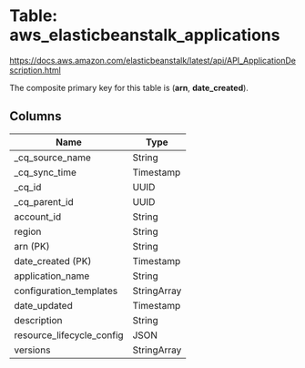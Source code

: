 # Table: aws_elasticbeanstalk_applications

https://docs.aws.amazon.com/elasticbeanstalk/latest/api/API_ApplicationDescription.html

The composite primary key for this table is (**arn**, **date_created**).

## Columns

| Name          | Type          |
| ------------- | ------------- |
|_cq_source_name|String|
|_cq_sync_time|Timestamp|
|_cq_id|UUID|
|_cq_parent_id|UUID|
|account_id|String|
|region|String|
|arn (PK)|String|
|date_created (PK)|Timestamp|
|application_name|String|
|configuration_templates|StringArray|
|date_updated|Timestamp|
|description|String|
|resource_lifecycle_config|JSON|
|versions|StringArray|